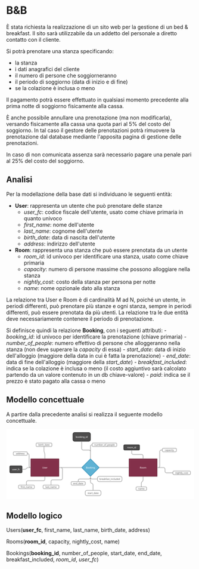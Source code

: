 # B&B

È stata richiesta la realizzazione di un sito web per la gestione di un bed & breakfast.
Il sito sarà utilizzabile da un addetto del personale a diretto contatto con il cliente.

Si potrà prenotare una stanza specificando:
 - la stanza
 - i dati anagrafici del cliente
 - il numero di persone che soggiorneranno
 - il periodo di soggiorno (data di inizio e di fine)
 - se la colazione è inclusa o meno

Il pagamento potrà essere effettuato in qualsiasi momento precedente alla prima notte di soggiorno fisicamente alla cassa.

È anche possibile annullare una prenotazione (ma non modificarla), versando fisicamente alla cassa una quota pari al 5% del costo del soggiorno.
In tal caso il gestore delle prenotazioni potrà rimuovere la prenotazione dal database mediante l'apposita pagina di gestione delle prenotazioni.

In caso di non comunicata assenza sarà necessario pagare una penale pari al 25% del costo del soggiorno.

## Analisi

Per la modellazione della base dati si individuano le seguenti entità:

 - **User**: rappresenta un utente che può prenotare delle stanze
   - *user_fc*: codice fiscale dell'utente, usato come chiave primaria in quanto univoco
   - *first_name*: nome dell'utente
   - *last_name*: cognome dell'utente
   - *birth_date*: data di nascita dell'utente
   - *address*: indirizzo dell'utente
 - **Room**: rappresenta una stanza che può essere prenotata da un utente
   - *room_id*: id univoco per identificare una stanza, usato come chiave primaria
   - *capacity*: numero di persone massime che possono alloggiare nella stanza
   - *nightly_cost*: costo della stanza per persona per notte
   - *name*: nome opzionale dato alla stanza

La relazione tra User e Room è di cardinalità M ad N, poiché un utente, in periodi differenti, può prenotare più stanze e ogni stanza, sempre in periodi differenti, può essere prenotata da più utenti. La relazione tra le due entità deve necessariamente contenere il periodo di prenotazione.

Si definisce quindi la relazione **Booking**, con i seguenti attributi:
    - *booking_id*: id univoco per identificare la prenotazione (chiave primaria)
    - *number_of_people*: numero effettivo di persone che alloggeranno nella stanza (non deve superare la *capacity* di essa)
    - *start_date*: data di inizio dell'alloggio (maggiore della data in cui è fatta la prenotazione)
    - *end_date*: data di fine dell'alloggio (maggiore della *start_date*)
    - *breakfast_included*: indica se la colazione è inclusa o meno (il costo aggiuntivo sarà calcolato partendo da un valore contenuto in un db chiave-valore)
    - *paid*: indica se il prezzo è stato pagato alla cassa o meno

## Modello concettuale

A partire dalla precedente analisi si realizza il seguente modello concettuale.

![Diagramma ER](er_diagram.png)

## Modello logico

Users(**user_fc**, first_name, last_name, birth_date, address)

Rooms(**room_id**, capacity, nightly_cost, name)

Bookings(**booking_id**, number_of_people, start_date, end_date, breakfast_included, *room_id*, *user_fc*)
